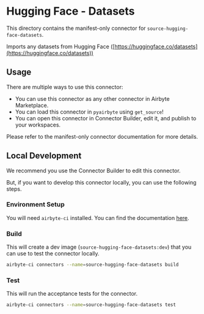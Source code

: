 # Hugging Face - Datasets
This directory contains the manifest-only connector for `source-hugging-face-datasets`.

Imports any datasets from Hugging Face ([https://huggingface.co/datasets](https://huggingface.co/datasets))

## Usage
There are multiple ways to use this connector:
- You can use this connector as any other connector in Airbyte Marketplace.
- You can load this connector in `pyairbyte` using `get_source`!
- You can open this connector in Connector Builder, edit it, and publish to your workspaces.

Please refer to the manifest-only connector documentation for more details.

## Local Development
We recommend you use the Connector Builder to edit this connector.

But, if you want to develop this connector locally, you can use the following steps.

### Environment Setup
You will need `airbyte-ci` installed. You can find the documentation [here](airbyte-ci).

### Build
This will create a dev image (`source-hugging-face-datasets:dev`) that you can use to test the connector locally.
```bash
airbyte-ci connectors --name=source-hugging-face-datasets build
```

### Test
This will run the acceptance tests for the connector.
```bash
airbyte-ci connectors --name=source-hugging-face-datasets test
```

